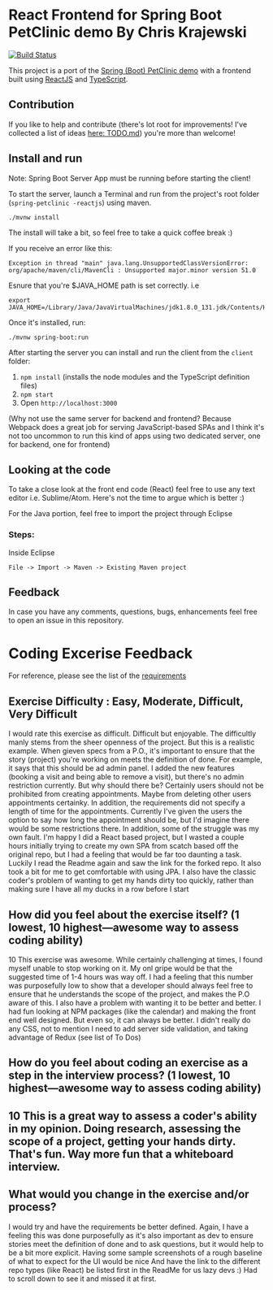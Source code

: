 # React Frontend for Spring Boot PetClinic demo By Chris Krajewski
[![Build Status](https://travis-ci.org/spring-petclinic/spring-petclinic-reactjs.svg?branch=master)](https://travis-ci.org/spring-petclinic/spring-petclinic-reactjs)

This project is a port of the [Spring (Boot) PetClinic demo](https://github.com/spring-projects/spring-petclinic) with a frontend built using [ReactJS](https://facebook.github.io/react/) and
[TypeScript](https://www.typescriptlang.org/). 

## Contribution

If you like to help and contribute (there's lot root for improvements! I've collected a list of ideas [here: TODO.md](TODO.md)) you're more than welcome! 

## Install and run

Note: Spring Boot Server App must be running before starting the client!

To start the server, launch a Terminal and run from the project's root folder (`spring-petclinic -reactjs`) using maven.


```
./mvnw install
```
The install will take a bit, so feel free to take a quick coffee break :)

If you receive an error like this:
```
Exception in thread "main" java.lang.UnsupportedClassVersionError: org/apache/maven/cli/MavenCli : Unsupported major.minor version 51.0
```
Esnure that you're $JAVA_HOME path is set correctly. i.e
```
export JAVA_HOME=/Library/Java/JavaVirtualMachines/jdk1.8.0_131.jdk/Contents/Home/
```
Once it's installed, run:

```
./mvnw spring-boot:run
```

After starting the server you can install and run the client from the `client` folder:

1. `npm install` (installs the node modules and the TypeScript definition files)
2. `npm start` 
3. Open `http://localhost:3000`

(Why not use the same server for backend and frontend? Because Webpack does a great job for serving JavaScript-based SPAs and I think it's not too uncommon to run this kind of apps using two dedicated server, one for backend, one for frontend)

## Looking at the code

To take a close look at the front end code (React) feel free to use any text editor i.e. Sublime/Atom. Here's not the time to argue which is better :) 

For the Java portion, feel free to import the project through Eclipse

### Steps:

Inside Eclipse
```
File -> Import -> Maven -> Existing Maven project
```

## Feedback
In case you have any comments, questions, bugs, enhancements feel free to open an issue in this repository.

# Coding Excerise Feedback

For reference, please see the list of the [requirements](https://github.com/ckrajewski/spring-petclinic-reactjs/blob/master/Full%20Stack%20Coding%20Challenge%20.docx)

## Exercise Difficulty : Easy, Moderate, Difficult, Very Difficult

I would rate this exercise as difficult. Difficult but enjoyable. 
The difficultly manly stems from the sheer openness of the project. But this is a realistic example. When gieven specs from a P.O., it's important to ensure that the story (project) you're working on meets the definition of done.
For example, it says that this should be ad admin panel. I added the new features (booking a visit and being able to remove a visit), but there's no admin restriction currently. But why should there be? Certainly users should not be prohibited from creating appointments. Maybe from deleting other users appointments certainky.
In addition, the requirements did not specify a length of time for the appointments. Currently I've given the users the option to say how long the appointment should be, but I'd imagine there would be some restrictions there.
In addition, some of the struggle was my own fault. I'm happy I did a React based project, but I wasted a couple hours initially trying to create my own SPA from scatch based off the original repo, but I had a feeling that would be far too daunting a task. Luckily I read the Readme again and saw the link for the forked repo. It also took a bit for me to get comfortable with using JPA. I also have the classic coder's problem of wanting to get my hands dirty too quickly, rather than making sure I have all my ducks in a row before I start

## How did you feel about the exercise itself? (1 lowest, 10 highest—awesome way to assess coding ability)

10
This exercise was awesome. While certainly challenging at times, I found myself unable to stop working on it.
My onl gripe would be that the suggested time of 1-4 hours was way off. I had a feeling that this number was purposefully low to show that a developer should always feel free to ensure that he understands the scope of the project, and makes the P.O aware of this.
I also have a problem with wanting it to be better and better. I had fun looking at NPM packages (like the calendar) and making the front end well designed.
But even so, it can always be better. I didn't really do any CSS, not to mention I need to add server side validation, and taking advantage of Redux (see list of To Dos)

## How do you feel about coding an exercise as a step in the interview process?  (1 lowest, 10 highest—awesome way to assess coding ability)


10
This is a great way to assess a coder's ability in my opinion. Doing research, assessing the scope of a project, getting your hands dirty. That's fun. Way more fun that a whiteboard interview.
------
 
## What would you change in the exercise and/or process?

I would try and have the requirements be better defined. Again, I have a feeling this was done purposefully as it's also important as dev to ensure stories meet the definition of done and to ask questions, but it would help to be a bit more explicit. Having some sample screenshots of a rough baseline of what to expect for the UI would be nice
And have the link to the different repo types (like React) be listed first in the ReadMe for us lazy devs :) Had to scroll down to see it and missed it at first.